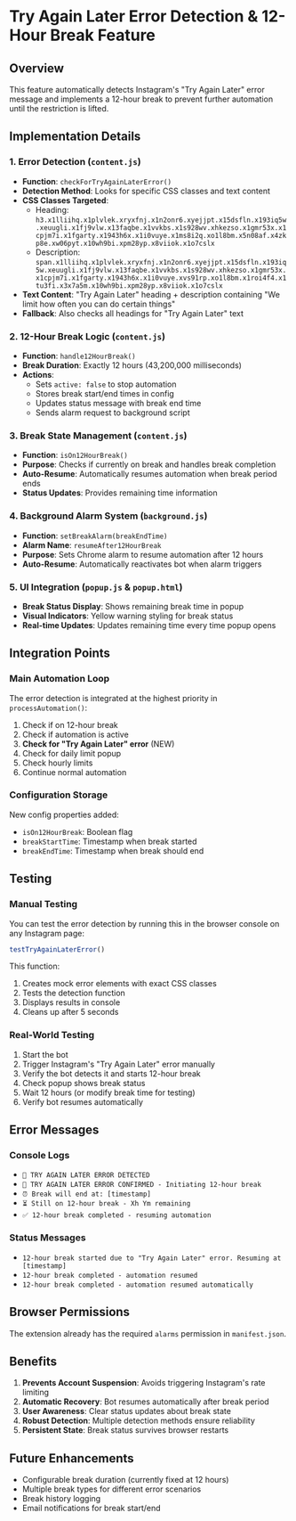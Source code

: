 # Try Again Later Error Detection & 12-Hour Break Feature

## Overview
This feature automatically detects Instagram's "Try Again Later" error message and implements a 12-hour break to prevent further automation until the restriction is lifted.

## Implementation Details

### 1. Error Detection (`content.js`)
- **Function**: `checkForTryAgainLaterError()`
- **Detection Method**: Looks for specific CSS classes and text content
- **CSS Classes Targeted**:
  - Heading: `h3.x1lliihq.x1plvlek.xryxfnj.x1n2onr6.xyejjpt.x15dsfln.x193iq5w.xeuugli.x1fj9vlw.x13faqbe.x1vvkbs.x1s928wv.xhkezso.x1gmr53x.x1cpjm7i.x1fgarty.x1943h6x.x1i0vuye.x1ms8i2q.xo1l8bm.x5n08af.x4zkp8e.xw06pyt.x10wh9bi.xpm28yp.x8viiok.x1o7cslx`
  - Description: `span.x1lliihq.x1plvlek.xryxfnj.x1n2onr6.xyejjpt.x15dsfln.x193iq5w.xeuugli.x1fj9vlw.x13faqbe.x1vvkbs.x1s928wv.xhkezso.x1gmr53x.x1cpjm7i.x1fgarty.x1943h6x.x1i0vuye.xvs91rp.xo1l8bm.x1roi4f4.x1tu3fi.x3x7a5m.x10wh9bi.xpm28yp.x8viiok.x1o7cslx`
- **Text Content**: "Try Again Later" heading + description containing "We limit how often you can do certain things"
- **Fallback**: Also checks all headings for "Try Again Later" text

### 2. 12-Hour Break Logic (`content.js`)
- **Function**: `handle12HourBreak()`
- **Break Duration**: Exactly 12 hours (43,200,000 milliseconds)
- **Actions**:
  - Sets `active: false` to stop automation
  - Stores break start/end times in config
  - Updates status message with break end time
  - Sends alarm request to background script

### 3. Break State Management (`content.js`)
- **Function**: `isOn12HourBreak()`
- **Purpose**: Checks if currently on break and handles break completion
- **Auto-Resume**: Automatically resumes automation when break period ends
- **Status Updates**: Provides remaining time information

### 4. Background Alarm System (`background.js`)
- **Function**: `setBreakAlarm(breakEndTime)`
- **Alarm Name**: `resumeAfter12HourBreak`
- **Purpose**: Sets Chrome alarm to resume automation after 12 hours
- **Auto-Resume**: Automatically reactivates bot when alarm triggers

### 5. UI Integration (`popup.js` & `popup.html`)
- **Break Status Display**: Shows remaining break time in popup
- **Visual Indicators**: Yellow warning styling for break status
- **Real-time Updates**: Updates remaining time every time popup opens

## Integration Points

### Main Automation Loop
The error detection is integrated at the highest priority in `processAutomation()`:
1. Check if on 12-hour break
2. Check if automation is active
3. **Check for "Try Again Later" error** (NEW)
4. Check for daily limit popup
5. Check hourly limits
6. Continue normal automation

### Configuration Storage
New config properties added:
- `isOn12HourBreak`: Boolean flag
- `breakStartTime`: Timestamp when break started
- `breakEndTime`: Timestamp when break should end

## Testing

### Manual Testing
You can test the error detection by running this in the browser console on any Instagram page:
```javascript
testTryAgainLaterError()
```

This function:
1. Creates mock error elements with exact CSS classes
2. Tests the detection function
3. Displays results in console
4. Cleans up after 5 seconds

### Real-World Testing
1. Start the bot
2. Trigger Instagram's "Try Again Later" error manually
3. Verify the bot detects it and starts 12-hour break
4. Check popup shows break status
5. Wait 12 hours (or modify break time for testing)
6. Verify bot resumes automatically

## Error Messages

### Console Logs
- `🚨 TRY AGAIN LATER ERROR DETECTED`
- `🚨 TRY AGAIN LATER ERROR CONFIRMED - Initiating 12-hour break`
- `⏰ Break will end at: [timestamp]`
- `⏳ Still on 12-hour break - Xh Ym remaining`
- `✅ 12-hour break completed - resuming automation`

### Status Messages
- `12-hour break started due to "Try Again Later" error. Resuming at [timestamp]`
- `12-hour break completed - automation resumed`
- `12-hour break completed - automation resumed automatically`

## Browser Permissions
The extension already has the required `alarms` permission in `manifest.json`.

## Benefits
1. **Prevents Account Suspension**: Avoids triggering Instagram's rate limiting
2. **Automatic Recovery**: Bot resumes automatically after break period
3. **User Awareness**: Clear status updates about break state
4. **Robust Detection**: Multiple detection methods ensure reliability
5. **Persistent State**: Break status survives browser restarts

## Future Enhancements
- Configurable break duration (currently fixed at 12 hours)
- Multiple break types for different error scenarios
- Break history logging
- Email notifications for break start/end
